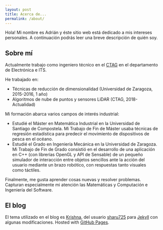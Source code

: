 ```yaml
---
layout: post
title: Acerca de...
permalink: /about/
---
```


Hola! Mi nombre es Adrián y éste sitio web está dedicado a mis intereses
personales. A continuación podrás leer una breve descripción de quién soy.

## Sobre mí
Actualmente trabajo como ingeniero técnico en el [CTAG](https://ctag.com/) en el
departamento de Electrónica e ITS.

He trabajado en:

- Técnicas de reducción de dimensionalidad (Universidad de Zaragoza, 2015-2016, 1 año)
- Algoritmos de nube de puntos y sensores LiDAR (CTAG, 2018-Actualidad)

Mi formación abarca varios campos de interés industrial:

- Estudié el Máster en Matemática Industrial en la Universidad de Santiago de
  Compostela. Mi Trabajo de Fin de Máster usaba técnicas de regresión
  estadística para predecir el movimiento de dispositivos de pesca en el océano.
- Estudié el Grado en Ingeniería Mecánica en la Universidad de Zaragoza. Mi
  Trabajo de Fin de Grado consistió en el desarrollo de una aplicación en C++
  (con librerías OpenGL y API de Sensable) de un pequeño simulador de
  interacción entre objetos sencillos ante la acción del usuario mediante un
  brazo robótico, con respuestas tanto visuales como táctiles.

Finalmente, me gusta aprender cosas nuevas y resolver problemas. Capturan
especialmente mi atención las Matemáticas y Computación e Ingeniería del
Software.

## El blog
El tema utilizado en el blog es [Krishna](https://github.com/sharu725/krishna), del usuario [sharu725](https://github.com/sharu725) para [Jekyll](https://jekyllrb.com/) con algunas modificaciones.
Hosted with [GitHub Pages](https://pages.github.com/).